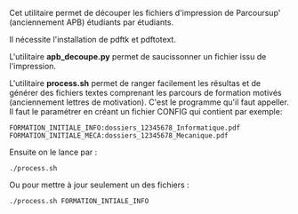 Cet utilitaire permet de découper les fichiers d'impression de Parcoursup'
(anciennement APB) étudiants par étudiants.

Il nécessite l'installation de pdftk et pdftotext.

L'utilitaire **apb_decoupe.py** permet de saucissonner un fichier issu
de l'impression.

L'utilitaire **process.sh** permet de ranger facilement les résultas et de
générer des fichiers textes comprenant les parcours de formation motivés
(anciennement lettres de motivation). C'est le programme qu'il faut appeller.
Il faut le paramétrer en créant un fichier CONFIG qui contient par exemple:

    FORMATION_INITIALE_INFO:dossiers_12345678_Informatique.pdf
    FORMATION_INITIALE_MECA:dossiers_12345678_Mecanique.pdf

Ensuite on le lance par :

    ./process.sh

Ou pour mettre à jour seulement un des fichiers :

    ./process.sh FORMATION_INTIALE_INFO

